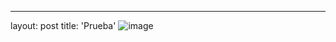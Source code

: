 ---
layout: post
title: 'Prueba'
![image](https://user-images.githubusercontent.com/98058262/154538570-367c17cb-9c61-4e55-b46e-5b4e81054945.png)
